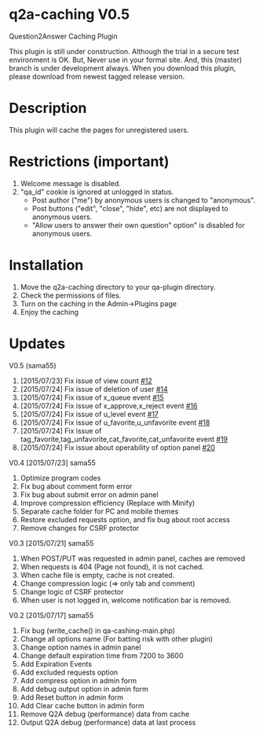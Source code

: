 q2a-caching V0.5
===========

Question2Answer Caching Plugin

This plugin is still under construction. Although the trial in a secure test environment is OK. But, Never use in your formal site. And, this (master) branch is under development always. When you download this plugin, please download from newest tagged release version.

Description
===========

This plugin will cache the pages for unregistered users.

Restrictions (important)
=====

1. Welcome message is disabled.
2. "qa_id" cookie is ignored at unlogged in status.
    - Post author ("me") by anonymous users is changed to "anonymous".
    - Post buttons ("edit", "close", "hide", etc) are not displayed to anonymous users.
    - "Allow users to answer their own question" option" is disabled for anonymous users.

Installation
===========

1. Move the q2a-caching directory to your qa-plugin directory.
2. Check the permissions of files.
3. Turn on the caching in the Admin->Plugins page
4. Enjoy the caching

Updates
===========

V0.5 (sama55)

1. [2015/07/23] Fix issue of view count [#12](https://github.com/sama55/q2a-caching/issues/12)
2. [2015/07/24] Fix issue of deletion of user [#14](https://github.com/sama55/q2a-caching/issues/14)
3. [2015/07/24] Fix issue of x_queue event [#15](https://github.com/sama55/q2a-caching/issues/15)
4. [2015/07/24] Fix issue of x_approve,x_reject event [#16](https://github.com/sama55/q2a-caching/issues/16)
5. [2015/07/24] Fix issue of u_level event [#17](https://github.com/sama55/q2a-caching/issues/17)
6. [2015/07/24] Fix issue of u_favorite,u_unfavorite event [#18](https://github.com/sama55/q2a-caching/issues/18)
7. [2015/07/24] Fix issue of tag_favorite,tag_unfavorite,cat_favorite,cat_unfavorite event [#19](https://github.com/sama55/q2a-caching/issues/19)
8. [2015/07/24] Fix issue about operability of option panel [#20](https://github.com/sama55/q2a-caching/issues/20)


V0.4 [2015/07/23] sama55

1. Optimize program codes
2. Fix bug about comment form error
3. Fix bug about submit error on admin panel
4. Improve compression efficiency (Replace with Minify)
5. Separate cache folder for PC and mobile themes
6. Restore excluded requests option, and fix bug about root access
7. Remove changes for CSRF protector

V0.3 [2015/07/21] sama55

1. When POST/PUT was requested in admin panel, caches are removed
2. When requests is 404 (Page not found), it is not cached.
3. When cache file is empty, cache is not created.
4. Change compression logic (=> only tab and comment)
5. Change logic of CSRF protector
6. When user is not logged in, welcome notification bar is removed.

V0.2 [2015/07/17] sama55

1. Fix bug (write_cache() in qa-cashing-main.php)
2. Change all options name (For batting risk with other plugin) 
3. Change option names in admin panel
4. Change default expiration time from 7200 to 3600
5. Add Expiration Events
6. Add excluded requests option
7. Add compress option in admin form
8. Add debug output option in admin form
9. Add Reset button in admin form
10. Add Clear cache button in admin form
11. Remove Q2A debug (performance) data from cache
12. Output Q2A debug (performance) data at last process
